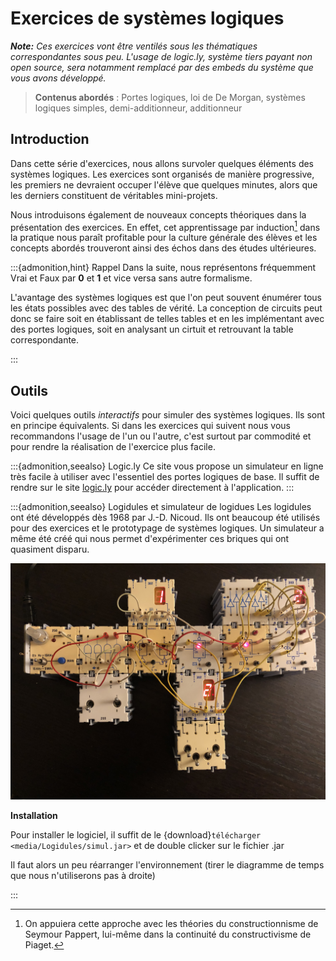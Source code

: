 # Exercices de systèmes logiques

_**Note:** Ces exercices vont être ventilés sous les thématiques correspondantes sous peu. L'usage de logic.ly, système tiers payant non open source, sera notamment remplacé par des embeds du système que vous avons développé._

>**Contenus abordés** : Portes logiques, loi de De Morgan, systèmes logiques simples, demi-additionneur, additionneur

## Introduction

Dans cette série d'exercices, nous allons survoler quelques éléments des systèmes logiques. Les exercices sont organisés de manière progressive, les premiers ne devraient occuper l'élève que quelques minutes, alors que les derniers constituent de véritables mini-projets.

Nous introduisons également de nouveaux concepts théoriques dans la présentation des exercices. En effet, cet apprentissage par induction[^SPapert] dans la pratique nous paraît profitable pour la culture générale des élèves et les concepts abordés trouveront ainsi des échos dans des études ultérieures.

:::{admonition,hint} Rappel
Dans la suite, nous représentons fréquemment Vrai et Faux par **0** et **1** et vice versa sans autre formalisme.

L'avantage des systèmes logiques est que l'on peut souvent énumérer tous les états possibles avec des tables de vérité. La conception de circuits peut donc se faire soit en établissant de telles tables et en les implémentant avec des portes logiques, soit en analysant un cirtuit et retrouvant la table correspondante.

:::


## Outils
Voici quelques outils *interactifs* pour simuler des systèmes logiques. Ils sont en principe équivalents. Si dans les exercices qui suivent nous vous recommandons l'usage de l'un ou l'autre, c'est surtout par commodité et pour rendre la réalisation de l'exercice plus facile.


:::{admonition,seealso} Logic.ly
Ce site vous propose un simulateur en ligne très facile à utiliser avec l'essentiel des portes logiques de base.
Il suffit de rendre sur le site [logic.ly](https://logic.ly/demo) pour accéder directement à l'application. 
:::

:::{admonition,seealso} Logidules et simulateur de logidues
Les logidules ont été développés dès 1968 par J.-D. Nicoud. Ils ont beaucoup été utilisés pour des exercices et le prototypage de systèmes logiques. Un simulateur a même été créé qui nous permet d'expérimenter ces briques qui ont quasiment disparu.

![logidules](media/Logidules/logidules_registres.jpg)

**Installation**

Pour installer le logiciel, il suffit de le {download}`télécharger <media/Logidules/simul.jar>` et de double clicker sur le fichier .jar

Il faut alors un peu réarranger l'environnement (tirer le diagramme de temps que nous n'utiliserons pas à droite)

:::



[^SPapert]: On appuiera cette approche avec les théories du constructionnisme de Seymour Pappert, lui-même dans la continuité du constructivisme de Piaget.
[^hexa]: La notation hexadécimale se fait en base 16 avec les chiffres suivants: {1,2,3,4,5,6,7,8,9,A,B,C,D,E,F}
[^2]:Par Teknad — Travail personnel, CC BY-SA 4.0, https://commons.wikimedia.org/w/index.php?curid=36768081
[^3]: CC BY-SA 3.0, https://commons.wikimedia.org/w/index.php?curid=227770